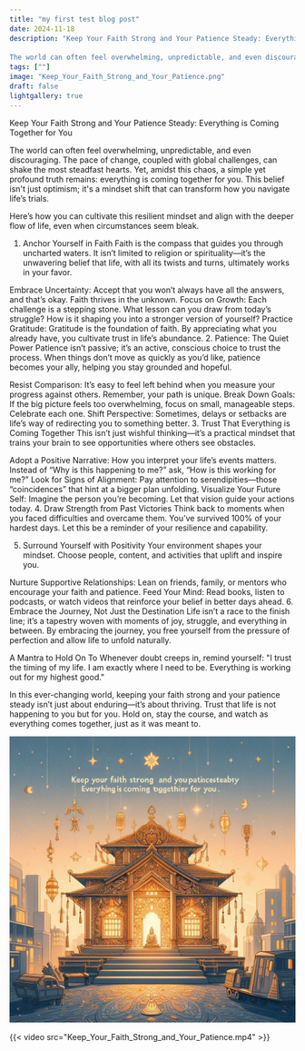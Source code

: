 ```yaml
---
title: "my first test blog post"
date: 2024-11-18
description: "Keep Your Faith Strong and Your Patience Steady: Everything is Coming Together for You

The world can often feel overwhelming, unpredictable, and even discouraging"
tags: [""]
image: "Keep_Your_Faith_Strong_and_Your_Patience.png"
draft: false
lightgallery: true
---
```


Keep Your Faith Strong and Your Patience Steady: Everything is Coming Together for You

The world can often feel overwhelming, unpredictable, and even discouraging. The pace of change, coupled with global challenges, can shake the most steadfast hearts. Yet, amidst this chaos, a simple yet profound truth remains: everything is coming together for you. This belief isn't just optimism; it's a mindset shift that can transform how you navigate life’s trials.

Here’s how you can cultivate this resilient mindset and align with the deeper flow of life, even when circumstances seem bleak.

1. Anchor Yourself in Faith
Faith is the compass that guides you through uncharted waters. It isn’t limited to religion or spirituality—it’s the unwavering belief that life, with all its twists and turns, ultimately works in your favor.

Embrace Uncertainty: Accept that you won’t always have all the answers, and that’s okay. Faith thrives in the unknown.
Focus on Growth: Each challenge is a stepping stone. What lesson can you draw from today’s struggle? How is it shaping you into a stronger version of yourself?
Practice Gratitude: Gratitude is the foundation of faith. By appreciating what you already have, you cultivate trust in life’s abundance.
2. Patience: The Quiet Power
Patience isn’t passive; it’s an active, conscious choice to trust the process. When things don’t move as quickly as you’d like, patience becomes your ally, helping you stay grounded and hopeful.

Resist Comparison: It’s easy to feel left behind when you measure your progress against others. Remember, your path is unique.
Break Down Goals: If the big picture feels too overwhelming, focus on small, manageable steps. Celebrate each one.
Shift Perspective: Sometimes, delays or setbacks are life’s way of redirecting you to something better.
3. Trust That Everything is Coming Together
This isn’t just wishful thinking—it’s a practical mindset that trains your brain to see opportunities where others see obstacles.

Adopt a Positive Narrative: How you interpret your life’s events matters. Instead of “Why is this happening to me?” ask, “How is this working for me?”
Look for Signs of Alignment: Pay attention to serendipities—those “coincidences” that hint at a bigger plan unfolding.
Visualize Your Future Self: Imagine the person you’re becoming. Let that vision guide your actions today.
4. Draw Strength from Past Victories
Think back to moments when you faced difficulties and overcame them. You’ve survived 100% of your hardest days. Let this be a reminder of your resilience and capability.

5. Surround Yourself with Positivity
Your environment shapes your mindset. Choose people, content, and activities that uplift and inspire you.

Nurture Supportive Relationships: Lean on friends, family, or mentors who encourage your faith and patience.
Feed Your Mind: Read books, listen to podcasts, or watch videos that reinforce your belief in better days ahead.
6. Embrace the Journey, Not Just the Destination
Life isn’t a race to the finish line; it’s a tapestry woven with moments of joy, struggle, and everything in between. By embracing the journey, you free yourself from the pressure of perfection and allow life to unfold naturally.

A Mantra to Hold On To
Whenever doubt creeps in, remind yourself:
"I trust the timing of my life. I am exactly where I need to be. Everything is working out for my highest good."

In this ever-changing world, keeping your faith strong and your patience steady isn’t just about enduring—it’s about thriving. Trust that life is not happening to you but for you. Hold on, stay the course, and watch as everything comes together, just as it was meant to.

![my first test blog post](Keep_Your_Faith_Strong_and_Your_Patience.png)

{{< video src="Keep_Your_Faith_Strong_and_Your_Patience.mp4" >}}
